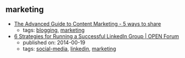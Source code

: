 marketing
---
* [The Advanced Guide to Content Marketing - 5 ways to share](https://www.quicksprout.com/the-advanced-guide-to-content-marketing-chapter-9/)
    * tags: [blogging](../tags/blogging.md), [marketing](../tags/marketing.md)
* [6 Strategies for Running a Successful LinkedIn Group | OPEN Forum](https://www.americanexpress.com/us/small-business/openforum/articles/6-strategies-for-running-a-successful-linkedin-group/)
    * published on: 2014-00-19
    * tags: [social-media](../tags/social-media.md), [linkedin](../tags/linkedin.md), [marketing](../tags/marketing.md)
